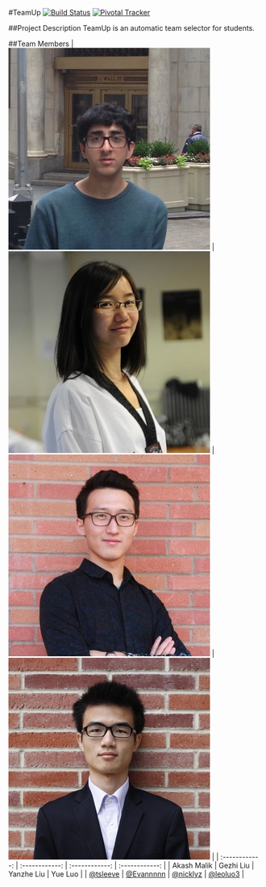 #TeamUp
[![Build Status](https://travis-ci.org/scalableinternetservices/team-up.svg?branch=master)](https://travis-ci.org/scalableinternetservices/team-up)
[![Pivotal Tracker](http://img.shields.io/badge/PivotalTracker-1446696-blue.svg)](https://www.pivotaltracker.com/n/projects/1446696)

##Project Description
TeamUp is an automatic team selector for students.


##Team Members
| ![Akash](./res/akash_min.jpg) | ![Gezhi](./res/evan_min.jpg) | ![Yanzhe](./res/nick_min.jpg) | ![Yue](./res/leo_min.jpg) |
| :------------: | :------------: | :------------: | :------------: |
| Akash Malik | Gezhi Liu | Yanzhe Liu | Yue Luo |
| [@tsleeve](https://github.com/tsleeve) | [@Evannnnn](https://github.com/Evannnnn) | [@nicklyz](https://github.com/nicklyz) | [@leoluo3](https://github.com/leoluo3) |
